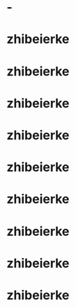 # -
# zhibeierke
# zhibeierke
# zhibeierke
# zhibeierke
# zhibeierke
# zhibeierke
# zhibeierke
# zhibeierke
# zhibeierke
